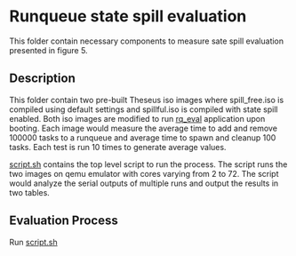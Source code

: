 # Runqueue state spill evaluation

This folder contain necessary components to measure sate spill evaluation presented in figure 5.

## Description
This folder contain two pre-built Theseus iso images where spill_free.iso is compiled using default settings and spillful.iso is compiled with state spill enabled. Both iso images are modified to run [rq_eval](../../applications/rq_eval) application upon booting. Each image would measure the average time to add and remove 100000 tasks to a runqueue and average time to spawn and cleanup 100 tasks. Each test is run 10 times to generate average values.

[script.sh](./script.sh) contains the top level script to run the process. The script runs the two images on qemu emulator with cores varying from 2 to 72. The script would analyze the serial outputs of multiple runs and output the results in two tables.

## Evaluation Process
Run [script.sh](./script.sh) 
